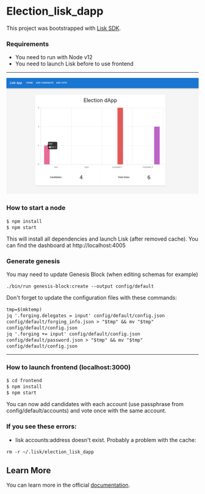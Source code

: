#  Election_lisk_dapp

This project was bootstrapped with [Lisk SDK](https://github.com/LiskHQ/lisk-sdk).


### Requirements
- You need to run with Node v12
- You need to launch Lisk before to use frontend

---
![Diagram](./assets/demo.png)

### How to start a node

```
$ npm install
$ npm start
```
This will install all dependencies and launch Lisk (after removed cache).
You can find the dashboard at http://localhost:4005

### Generate genesis
You may need to update Genesis Block (when editing schemas for example) 
```
./bin/run genesis-block:create --output config/default
```
Don't forget to update the configuration files with these commands: 
```
tmp=$(mktemp)
jq '.forging.delegates = input' config/default/config.json config/default/forging_info.json > "$tmp" && mv "$tmp" config/default/config.json
jq '.forging += input' config/default/config.json config/default/password.json > "$tmp" && mv "$tmp" config/default/config.json

```
---
### How to launch frontend (localhost:3000)

```
$ cd frontend
$ npm install
$ npm start
```

You can now add candidates with each account (use passphrase from config/default/accounts) and vote once with the same account. 

### If you see these errors:
- lisk accounts:address doesn't exist. Probably a problem with the cache:
```
rm -r ~/.lisk/election_lisk_dapp
```
## Learn More

You can learn more in the official [documentation](https://lisk.io/documentation/lisk-sdk/index.html).
